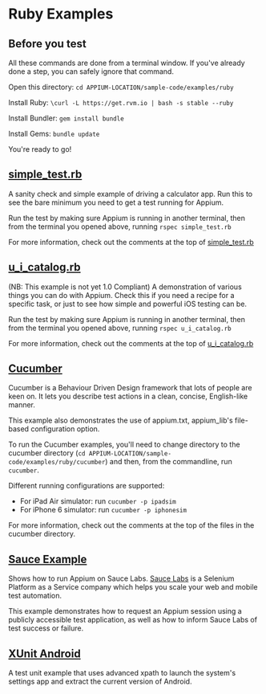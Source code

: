 # Ruby Examples

## Before you test

All these commands are done from a terminal window.  If you've already done
a step, you can safely ignore that command.

Open this directory:  `cd APPIUM-LOCATION/sample-code/examples/ruby`

Install Ruby:  `\curl -L https://get.rvm.io | bash -s stable --ruby`

Install Bundler:  `gem install bundle`

Install Gems:  `bundle update`

You're ready to go!

## [simple_test.rb](simple_test.rb)

A sanity check and simple example of driving a calculator app.  Run this to see
the bare minimum you need to get a test running for Appium.

Run the test by making sure Appium is running in another terminal, then from
the terminal you opened above, running `rspec simple_test.rb`

For more information, check out the comments at the top of
[simple_test.rb](simple_test.rb#L1)

## [u\_i\_catalog.rb](u_i_catalog.rb)

(NB: This example is not yet 1.0 Compliant)
A demonstration of various things you can do with Appium.  Check this if you
need a recipe for a specific task, or just to see how simple and powerful iOS
testing can be.

Run the test by making sure Appium is running in another terminal, then from
the terminal you opened above, running `rspec u_i_catalog.rb`

For more information, check out the comments at the top of [u_i_catalog.rb](u_i_catalog.rb#L1)

## [Cucumber](cucumber_ios)

Cucumber is a Behaviour Driven Design framework that lots of people are keen on.
It lets you describe test actions in a clean, concise, English-like manner.

This example also demonstrates the use of appium.txt, appium_lib's file-based
configuration option.

To run the Cucumber examples, you'll need to change directory to the cucumber 
directory (`cd APPIUM-LOCATION/sample-code/examples/ruby/cucumber`) and then, 
from the commandline, run `cucumber`.

Different running configurations are supported:
- For iPad Air simulator: run `cucumber -p ipadsim`
- For iPhone 6 simulator: run `cucumber -p iphonesim`

For more information, check out the comments at the top of the files in the 
cucumber directory.

## [Sauce Example](sauce_example.rb)

Shows how to run Appium on Sauce Labs. [Sauce Labs](http://www.saucelabs.com)
is a Selenium Platform as a Service company which helps you scale your web and
mobile test automation.

This example demonstrates how to request an Appium session using a publicly
accessible test application, as well as how to inform Sauce Labs of test
success or failure.

## [XUnit Android](xunit_android.rb)

A test unit example that uses advanced xpath to launch the system's settings
app and extract the current version of Android.
